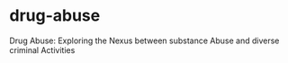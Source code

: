 # drug-abuse
Drug Abuse: Exploring the Nexus between substance Abuse and diverse criminal Activities
